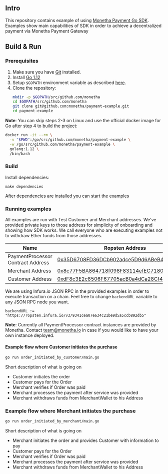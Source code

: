 ## Intro

This repository contains example of using [Monetha Payment Go SDK](https://github.com/monetha/payment-go-sdk). Examples show main capabilities of SDK in order to achieve a decentralized payment via Monetha Payment Gateway

## Build & Run

### Prerequisites

1. Make sure you have [Git](https://git-scm.com/book/en/v2/Getting-Started-Installing-Git) installed.
1. Install [Go 1.12](https://golang.org/dl/)
1. Setup `$GOPATH` environment variable as described [here](https://github.com/golang/go/wiki/SettingGOPATH).
1. Clone the repository:
    ```bash
    mkdir -p $GOPATH/src/github.com/monetha
    cd $GOPATH/src/github.com/monetha
    git clone git@github.com:monetha/payment-example.git
    cd payment-example
    ```

**Note**: You can skip steps 2-3 on Linux and use the official docker image for Go after step 4 to build the project:

```bash
docker run -it --rm \
  -v "$PWD":/go/src/github.com/monetha/payment-example \
  -w /go/src/github.com/monetha/payment-example \
  golang:1.12 \
  /bin/bash
```

### Build

Install dependencies:

    make dependencies


After dependencies are installed you can start the examples

### Running examples

All examples are run with Test Customer and Merchant addresses. We've provided private keys to those address for simplicity of onboarding and showing how SDK works. We call everyone who are executing examples not to withdraw Ether funds from those addresses.

| Name | Ropsten Address |
| ---- | --------------- |
| PaymentProcessor Contract Address | [0x35D6708FD36DCb902adce5D9d6ABeB4838318554](https://ropsten.etherscan.io/address/0x35D6708FD36DCb902adce5D9d6ABeB4838318554) |
| Merchant Address | [0x8c77F5BA864718f098F83114efEC7180649afB85](https://ropsten.etherscan.io/address/0x8c77F5BA864718f098F83114efEC7180649afB85) |
| Customer Address | [0xdF8c3E2c8506F67705acB0a4dCa28Cf44934B511](https://ropsten.etherscan.io/address/0xdF8c3E2c8506F67705acB0a4dCa28Cf44934B511) |

We are using Infura.io JSON RPC in the provided examples in order to execute transaction on a chain. Feel free to change `backendURL` variable to any JSON RPC node you want.
```golang
backendURL := "https://ropsten.infura.io/v3/9341cea07e634c21be9d5a5ccb892db5"
```

**Note**: Currently all PaymentProcessor contract instances are provided by Monetha. Contact [team@monetha.io](mailto:team@monetha.io) in case if you would like to have your own instance deployed. 

#### Example flow where Customer initiates the purchase

```bash
go run order_initiated_by_customer/main.go
```

Short description of what is going on

  - Customer initiates the order
  - Customer pays for the Order
  - Merchant verifies if Order was paid
  - Merchant processes the payment after service was provided
  - Merchant withdraws funds from MerchantWallet to his Address




### Example flow where Merchant initiates the purchase

```bash
go run order_initiated_by_merchant/main.go
```

Short description of what is going on

  - Merchant initiates the order and provides Customer with information to pay
  - Customer pays for the Order
  - Merchant verifies if Order was paid
  - Merchant processes the payment after service was provided
  - Merchant withdraws funds from MerchantWallet to his Address
  
  


